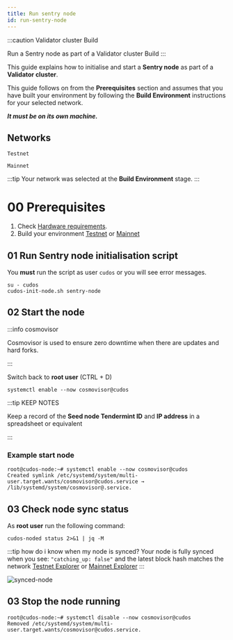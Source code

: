```yaml
---
title: Run sentry node
id: run-sentry-node
---
```


:::caution Validator cluster Build

Run a Sentry node as part of a Validator cluster Build
:::

This guide explains how to initialise and start a **Sentry node** as part of a **Validator cluster**.

This guide follows on from the **Prerequisites** section and assumes that you have built your environment by following the **Build Environment** instructions for your selected network. 

***It must be on its own machine.*** 

## Networks

`Testnet`

`Mainnet`

:::tip
Your network was selected at the **Build Environment** stage.
:::

# 00 Prerequisites

1. Check [Hardware requirements](/docs/node/prerequisites/hw-req).
2. Build your environment [Testnet](/docs/node/prerequisites/join-testnet) or [Mainnet](/docs/node/prerequisites/join-mainnet)

<!-- 
| **Hardware** 	| **Specification**           	|
|------	|-------------------------------	|
| CPU   | At least 2 cores.                |
| RAM  	| 16 GB (Windows), 8 GB (Linux) 	|
| Disk 	| An SSD drive                  	|
| OS | Redhat/Fedora/CentOs/Debian/Ubuntu   | -->


## 01 Run Sentry node initialisation script

You **must** run the script as user `cudos` or you will see error messages. 

```shell
su - cudos
cudos-init-node.sh sentry-node
```

## 02 Start the node

:::info cosmovisor

Cosmovisor is used to ensure zero downtime when there are updates and hard forks.

:::

Switch back to **root user** (CTRL + D)

```shell
systemctl enable --now cosmovisor@cudos
```

:::tip KEEP NOTES 

Keep a record of the **Seed node Tendermint ID** and **IP address** in a spreadsheet or equivalent

:::

### Example start node

```shell
root@cudos-node:~# systemctl enable --now cosmovisor@cudos
Created symlink /etc/systemd/system/multi-user.target.wants/cosmovisor@cudos.service → /lib/systemd/system/cosmovisor@.service.
```

## 03 Check node sync status

As **root user** run the following command:

```shell
cudos-noded status 2>&1 | jq -M 
```
:::tip how do i know when my node is synced?
Your node is fully synced when you see: 
`"catching_up: false"` 
and the latest block hash matches the network [Testnet Explorer](https://explorer.testnet.cudos.org) or [Mainnet Explorer](https://explorer.mainnet.cudos.org)
:::

![synced-node](@site/static/img/node-sync.png)

<!-- ### Cudos Daemon Configuration tool

If you need to alter individual parameters, run `cudos-noded-ctl`. 

:::info How to use Cudos Daemon Configuration Tool

`cudos-noded-ctl` must be run as user cudos.

```shell
root@debian:~# su - cudos
```

```shell
cudos-noded-ctl [-h] <command> [command_options]
```

Below are all available CTL commands

BE AWARE: All modifications to `config.toml` must specify contents on a single line, comma separated list. 

```shell
# Define seeds to connect to: 
# "seeds=" variable in config.toml 
# Example: <tendermint ID>@<IP address or hostname>:<Port number>,<tendermint ID>@<IP address or hostname>:<Port number>

cudos-noded-ctl set seeds "$CUDOS_HOME"/config/seeds.config

# Define a list of nodes to keep persistent connections to:
# persistent_peers = variable in config.toml with the the contents of <filename>

cudos-noded-ctl set persistent_peers "$CUDOS_HOME"/config/persistent-peers.config

# Define peerIDs to be kept private (without gossiping)
# private_peer_ids - variable in config.toml with contents of <filename>

cudos-noded-ctl set private_peers "$CUDOS_HOME"/config/private-peers.config

# Define peerIDs to which a connection will be (re)established ignoring any existing limits
cudos-noded-ctl set unconditional_peers "$CUDOS_HOME"/config/unconditional-peers.config

# Define peer exchange reactor (Boolean)

cudos-noded-ctl set pex true

# Activate unsafe RPC commands like /dial_seeds and /unsafe_flush_mempool (Boolean)

cudos-noded-ctl set unsafe true

# Activate Prometheus metrics served under /metrics on PrometheusListenAddr (Boolean)
cudos-noded-ctl set prometheus true

# Active seed mode (boolean)

cudos-noded-ctl set seed_mode false

# Define gas prices

cudos-noded-ctl set minimum-gas-prices "5000000000000acudos"
```

**Read more information on [`cudos-noded-ctl`](https://github.com/CudoVentures/cudos-noded-packager/blob/main/docs/cudos-noded-ctl.md)**

:::

## 02 Run a sentry node using cosmovisor

It is recommended to use cosmovisor to run your node. 

`cosmovisor` monitors the governance module for incoming chain upgrade proposals. If it sees a proposal that gets approved, it can automatically download the new binary, stop the current binary, switch from the old binary to the new one and restart the node with the new binary.

It automates chain upgrades to virtually zero downtime. 

```shell
root@cudos-node:~# systemctl enable --now cosmovisor@cudos
```

Enable and start the service with Cosmovisor.

```shell
cudos@testnet:~# systemctl enable --now cosmovisor@cudos
Created symlink /etc/systemd/system/multi-user.target.wants/cosmovisor@cudos.service → /lib/systemd/system/cosmovisor@.service.
``` -->

## 03 Stop the node running

```shell
root@cudos-node:~# systemctl disable --now cosmovisor@cudos
Removed /etc/systemd/system/multi-user.target.wants/cosmovisor@cudos.service.
```




